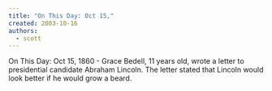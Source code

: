 ```yaml
---
title: "On This Day: Oct 15,"
created: 2003-10-16
authors:
  - scott
---
```


On This Day: Oct 15, 1860 - Grace Bedell, 11 years old, wrote a letter to presidential candidate Abraham Lincoln. The letter stated that Lincoln would look better if he would grow a beard.
